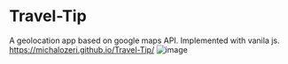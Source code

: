 # Travel-Tip
A geolocation app based on google maps API. Implemented with vanila js.
https://michalozeri.github.io/Travel-Tip/
![image](https://user-images.githubusercontent.com/83285714/160112776-5d878edc-9e81-4384-aad7-83b7700c2ca9.png)
